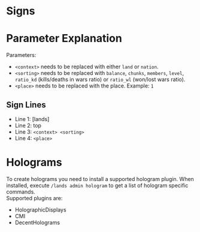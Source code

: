 # Signs
# Parameter Explanation
Parameters:
* `<context>` needs to be replaced with either `land` or `nation`. 
* `<sorting>` needs to be replaced with `balance`, `chunks`, `members`, `level`, `ratio_kd` (kills/deaths in wars ratio) or `ratio_wl` (won/lost wars ratio). 
* `<place>` needs to be replaced with the place. Example: `1`

## Sign Lines
* Line 1: [lands]
* Line 2: top
* Line 3: `<context> <sorting>`
* Line 4: `<place>`

# Holograms
To create holograms you need to install a supported hologram plugin.
When installed, execute `/lands admin hologram` to get a list of hologram specific commands.\
Supported plugins are:
* HolographicDisplays
* CMI
* DecentHolograms